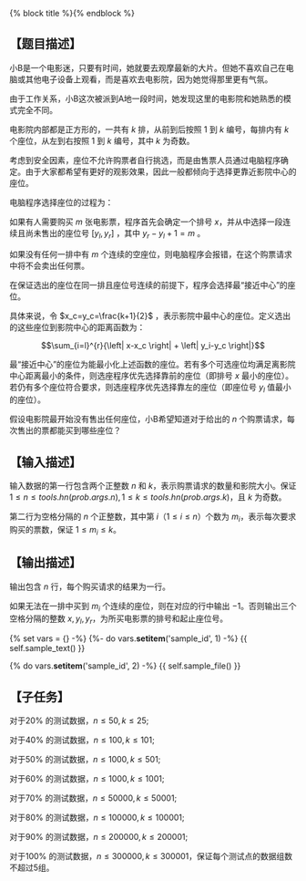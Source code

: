 {% block title %}{% endblock %}

## 【题目描述】

小B是一个电影迷，只要有时间，她就要去观摩最新的大片。但她不喜欢自己在电脑或其他电子设备上观看，而是喜欢去电影院，因为她觉得那里更有气氛。

由于工作关系，小B这次被派到A地一段时间，她发现这里的电影院和她熟悉的模式完全不同。

电影院内部都是正方形的，一共有 $k$ 排，从前到后按照 $1$ 到 $k$ 编号，每排内有 $k$ 个座位，从左到右按照 $1$ 到  $k$ 编号，其中 $k$ 为奇数。

考虑到安全因素，座位不允许购票者自行挑选，而是由售票人员通过电脑程序确定。由于大家都希望有更好的观影效果，因此一般都倾向于选择更靠近影院中心的座位。

电脑程序选择座位的过程为：

如果有人需要购买 $m$ 张电影票，程序首先会确定一个排号 $x$，并从中选择一段连续且尚未售出的座位号 $\left[ y_l , y_r \right]$ ，其中 $y_r-y_l+1=m$ 。

如果没有任何一排中有 $m$ 个连续的空座位，则电脑程序会报错，在这个购票请求中将不会卖出任何票。

在保证选出的座位在同一排且座位号连续的前提下，程序会选择最“接近中心”的座位。

具体来说，令 $x_c=y_c=\frac{k+1}{2}$ ，表示影院中最中心的座位。定义选出的这些座位到影院中心的距离函数为：

$$\sum_{i=l}^{r}{\left| x-x_c \right| + \left| y_i-y_c \right|}$$

最“接近中心”的座位为能最小化上述函数的座位。若有多个可选座位均满足离影院中心距离最小的条件，则选座程序优先选择靠前的座位（即排号 $x$ 最小的座位）。若仍有多个座位符合要求，则选座程序优先选择靠左的座位（即座位号 $y_l$ 值最小的座位）。

假设电影院最开始没有售出任何座位，小B希望知道对于给出的 $n$ 个购票请求，每次售出的票都能买到哪些座位？

## 【输入描述】

输入数据的第一行包含两个正整数 $n$ 和 $k$，表示购票请求的数量和影院大小。保证 $1 \le n \le {{ tools.hn(prob.args.n) }}, 1 \le k \le {{ tools.hn(prob.args.k) }}$，且 $k$ 为奇数。

第二行为空格分隔的 $n$ 个正整数，其中第 $i$（$1 \le i \le n$）个数为 $m_i$，表示每次要求购买的票数，保证 $1 \le m_i \le k$。

## 【输出描述】

输出包含 $n$ 行，每个购买请求的结果为一行。

如果无法在一排中买到 $m_i$ 个连续的座位，则在对应的行中输出 $-1$。否则输出三个空格分隔的整数 $x, y_l, y_r$，为所买电影票的排号和起止座位号。

{% set vars = {} -%}
{%- do vars.__setitem__('sample_id', 1) -%}
{{ self.sample_text() }}

{% do vars.__setitem__('sample_id', 2) -%}
{{ self.sample_file() }}

## 【子任务】

对于$20\%$ 的测试数据，$n\le 50, k\le 25$; 

对于$40\%$ 的测试数据，$n\le 100, k\le 101$; 

对于$50\%$ 的测试数据，$n\le 1000, k\le 501$;

对于$60\%$ 的测试数据，$n\le 1000, k\le 1001$;  

对于$70\%$ 的测试数据，$n\le 50000, k\le 50001$;

对于$80\%$ 的测试数据，$n\le 100000, k\le 100001$;  

对于$90\%$ 的测试数据，$n\le 200000, k\le 200001$; 

对于$100\%​$ 的测试数据，$n\le 300000, k\le 300001​$，保证每个测试点的数据组数不超过5组。

